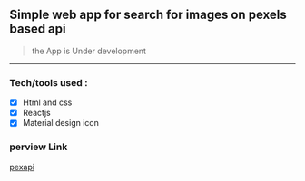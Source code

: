 ## Simple web app for search for images on pexels based api

> the App is Under development

---

### Tech/tools used :

- [x] Html and css
- [x] Reactjs
- [x] Material design icon

### perview Link

[pexapi](https://pexapi.netlify.app/)
